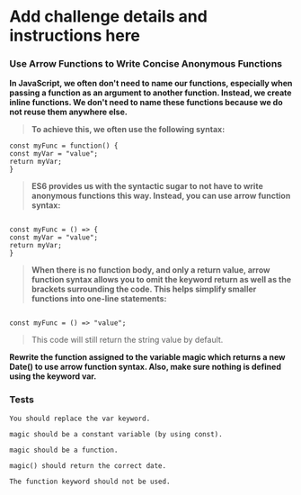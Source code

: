 # Add challenge details and instructions here

### Use Arrow Functions to Write Concise Anonymous Functions

**In JavaScript, we often don't need to name our functions, especially when passing a function as an argument to another function. Instead, we create inline functions. We don't need to name these functions because we do not reuse them anywhere else.**

> **To achieve this, we often use the following syntax:**

```
const myFunc = function() {
const myVar = "value";
return myVar;
}
```

> **ES6 provides us with the syntactic sugar to not have to write anonymous functions this way. Instead, you can use arrow function syntax:**

```

const myFunc = () => {
const myVar = "value";
return myVar;
}
```

> **When there is no function body, and only a return value, arrow function syntax allows you to omit the keyword return as well as the brackets surrounding the code. This helps simplify smaller functions into one-line statements:**

```

const myFunc = () => "value";
```

> This code will still return the string value by default.

**Rewrite the function assigned to the variable magic which returns a new Date() to use arrow function syntax. Also, make sure nothing is defined using the keyword var.**

### Tests

`You should replace the var keyword.`

`magic should be a constant variable (by using const).`

`magic should be a function.`

`magic() should return the correct date.`

`The function keyword should not be used.`
